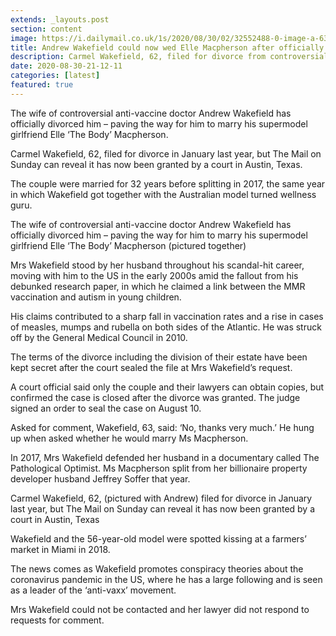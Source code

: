 ```yaml
---
extends: _layouts.post
section: content
image: https://i.dailymail.co.uk/1s/2020/08/30/02/32552488-0-image-a-63_1598749796162.jpg 
title: Andrew Wakefield could now wed Elle Macpherson after officially divorcing wife 
description: Carmel Wakefield, 62, filed for divorce from controversial anti-vaccine doctor Andrew Wakefield in January 2019, but The Mail on Sunday can reveal it has now been granted by a court in Austin, Texas. 
date: 2020-08-30-21-12-11 
categories: [latest] 
featured: true 
--- 
```

The wife of controversial anti-vaccine doctor Andrew Wakefield has officially divorced him – paving the way for him to marry his supermodel girlfriend Elle ‘The Body’ Macpherson.

Carmel Wakefield, 62, filed for divorce in January last year, but The Mail on Sunday can reveal it has now been granted by a court in Austin, Texas.

The couple were married for 32 years before splitting in 2017, the same year in which Wakefield got together with the Australian model turned wellness guru.

The wife of controversial anti-vaccine doctor Andrew Wakefield has officially divorced him – paving the way for him to marry his supermodel girlfriend Elle ‘The Body’ Macpherson (pictured together)

Mrs Wakefield stood by her husband throughout his scandal-hit career, moving with him to the US in the early 2000s amid the fallout from his debunked research paper, in which he claimed a link between the MMR vaccination and autism in young children.

His claims contributed to a sharp fall in vaccination rates and a rise in cases of measles, mumps and rubella on both sides of the Atlantic. He was struck off by the General Medical Council in 2010.

The terms of the divorce including the division of their estate have been kept secret after the court sealed the file at Mrs Wakefield’s request.

A court official said only the couple and their lawyers can obtain copies, but confirmed the case is closed after the divorce was granted. The judge signed an order to seal the case on August 10.

Asked for comment, Wakefield, 63, said: ‘No, thanks very much.’ He hung up when asked whether he would marry Ms Macpherson.

In 2017, Mrs Wakefield defended her husband in a documentary called The Pathological Optimist. Ms Macpherson split from her billionaire property developer husband Jeffrey Soffer that year.

Carmel Wakefield, 62, (pictured with Andrew) filed for divorce in January last year, but The Mail on Sunday can reveal it has now been granted by a court in Austin, Texas

Wakefield and the 56-year-old model were spotted kissing at a farmers’ market in Miami in 2018.

The news comes as Wakefield promotes conspiracy theories about the coronavirus pandemic in the US, where he has a large following and is seen as a leader of the ‘anti-vaxx’ movement.

Mrs Wakefield could not be contacted and her lawyer did not respond to requests for comment.


